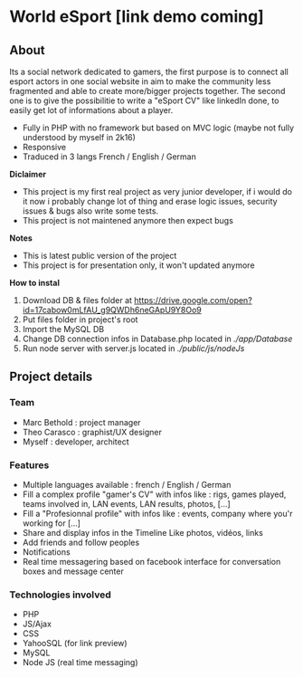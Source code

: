 # World eSport [link demo coming]

## About
Its a social network dedicated to gamers, the first purpose is to connect all esport actors in one social website in aim to make the community less fragmented and able to create more/bigger projects together. The second one is to give the possibilitie to write a "eSport CV" like linkedIn done, to easily get lot of informations about a player.
* Fully in PHP with no framework but based on MVC logic (maybe not fully understood by myself in 2k16)
* Responsive
* Traduced in 3 langs French / English / German

**Diclaimer**
* This project is my first real project as very junior developer, if i would do it now i probably change lot of thing and erase logic issues, security issues & bugs also write some tests.
* This project is not maintened anymore then expect bugs

**Notes**
 * This is latest public version of the project
 * This project is for presentation only, it won't updated anymore
 
**How to instal**
1. Download DB & files folder at https://drive.google.com/open?id=17cabow0mLfAU_g9QWDh6neGApU9Y8Oo9
2. Put files folder in project's root
3. Import the MySQL DB
4. Change DB connection infos in Database.php located in *./app/Database*
5. Run node server with server.js located in *./public/js/nodeJs*

## Project details
### Team
* Marc Bethold : project manager
* Theo Carasco : graphist/UX designer
* Myself : developer, architect

### Features
* Multiple languages available : french / English / German
* Fill a complex profile "gamer's CV" with infos like :
    rigs, games played, teams involved in, LAN events, LAN results, photos, [...]
* Fill a "Profesionnal profile" with infos like :
    events, company where you'r working for [...]
* Share and display infos in the Timeline Like photos, vidéos, links
* Add friends and follow peoples
* Notifications
* Real time messagering based on facebook interface for conversation boxes and message center

### Technologies involved
* PHP
* JS/Ajax
* CSS
* YahooSQL (for link preview)
* MySQL
* Node JS (real time messaging)

    
